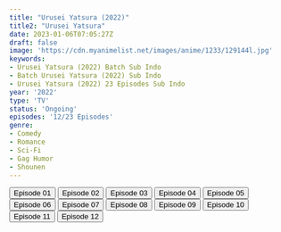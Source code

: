 ```yaml
---
title: "Urusei Yatsura (2022)"
title2: "Urusei Yatsura"
date: 2023-01-06T07:05:27Z
draft: false
image: 'https://cdn.myanimelist.net/images/anime/1233/129144l.jpg'
keywords:
- Urusei Yatsura (2022) Batch Sub Indo
- Batch Urusei Yatsura (2022) Sub Indo
- Urusei Yatsura (2022) 23 Episodes Sub Indo
year: '2022'
type: 'TV'
status: 'Ongoing'
episodes: '12/23 Episodes'
genre:
- Comedy
- Romance
- Sci-Fi
- Gag Humor
- Shounen
---
```


<div class="d-g gg-5 gtc-r ai-c">
<button onclick="window.open('?arc=xIpyWjSO4a_20221014/1/MP4/Kuramanime-URYAT22-01-480p-BGlobal','_blank')">Episode 01</button>
<button onclick="window.open('?arc=4KMA0o3j5V_20221021/2/MP4/Kuramanime-URYAT22-02-480p-BGlobal','_blank')">Episode 02</button>
<button onclick="window.open('?arc=gXdNfIPhxV_20221028/3/MP4/Kuramanime-URYAT22-03-480p-BGlobal','_blank')">Episode 03</button>
<button onclick="window.open('?arc=AVbbxPWB1s_20221104/4/MP4/Kuramanime-URYAT22-04-480p-BGlobal','_blank')">Episode 04</button>
<button onclick="window.open('?arc=jEwZ64wWbn_20221111/5/MP4/Kuramanime-URYAT22-05-480p-BGlobal','_blank')">Episode 05</button>
<button onclick="window.open('?arc=tjqsgm73iy_20221118_202211/6/MP4/Kuramanime-URYAT22-06-480p-BGlobal','_blank')">Episode 06</button>
<button onclick="window.open('?arc=ssLw6gAvMw_20221125/7/MP4/Kuramanime-URYAT22-07-480p-BGlobal','_blank')">Episode 07</button>
<button onclick="window.open('?arc=wb7CStntVh_20221202/8/MP4/Kuramanime-URYAT22-08-480p-BGlobal','_blank')">Episode 08</button>
<button onclick="window.open('?arc=owpSNp8paD_20221209/9/MP4/Kuramanime-URYAT22-09-480p-BGlobal','_blank')">Episode 09</button>
<button onclick="window.open('?arc=qCVxkHoEsQ_20221216/10/MP4/Kuramanime-URYAT22-10-480p-BGlobal','_blank')">Episode 10</button>
<button onclick="window.open('?arc=HEW3HpFFJw_20221223/11/MP4/Kuramanime-URYAT22-11-480p-BGlobal','_blank')">Episode 11</button>
<button onclick="window.open('?arc=DcR38YIPxZ_20230106/12/MP4/Kuramanime-URYAT22-12-480p-BGlobal','_blank')">Episode 12</button>
</div>